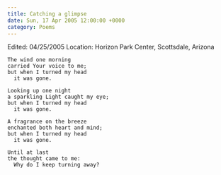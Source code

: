 ```yaml
---
title: Catching a glimpse
date: Sun, 17 Apr 2005 12:00:00 +0000
category: Poems
---
```


Edited: 04/25/2005
Location: Horizon Park Center, Scottsdale, Arizona

    The wind one morning  
    carried Your voice to me;  
    but when I turned my head  
      it was gone.

    Looking up one night  
    a sparkling Light caught my eye;  
    but when I turned my head  
      it was gone.

    A fragrance on the breeze  
    enchanted both heart and mind;  
    but when I turned my head  
      it was gone.

    Until at last  
    the thought came to me:  
      Why do I keep turning away?


